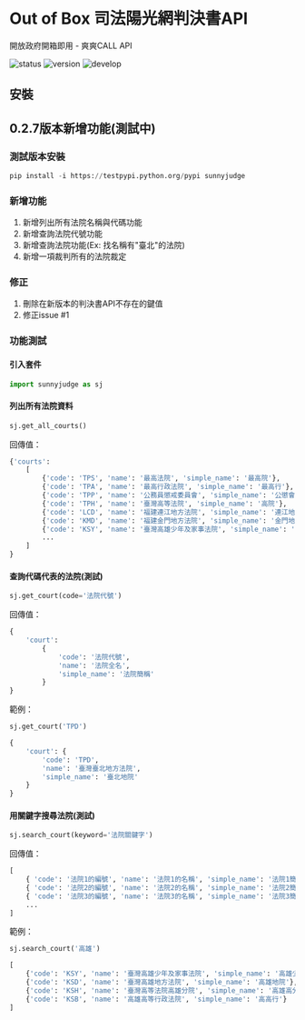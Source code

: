 # Out of Box 司法陽光網判決書API
開放政府開箱即用 - 爽爽CALL API

![status](https://img.shields.io/badge/status-developing-brightgreen.svg)
![version](https://img.shields.io/badge/version-0.1-blue.svg)
![develop](https://img.shields.io/badge/dev-0.2.7-ff69b4.svg)

## 安裝

## 0.2.7版本新增功能(測試中)

### 測試版本安裝
```python
pip install -i https://testpypi.python.org/pypi sunnyjudge
```

### 新增功能
1. 新增列出所有法院名稱與代碼功能
2. 新增查詢法院代號功能
3. 新增查詢法院功能(Ex: 找名稱有"臺北"的法院)
4. 新增一項裁判所有的法院裁定

### 修正
1. 刪除在新版本的判決書API不存在的鍵值
2. 修正issue #1

### 功能測試

#### 引入套件
```python
import sunnyjudge as sj
```

#### 列出所有法院資料
```python
sj.get_all_courts()
```

回傳值：

```python
{'courts': 
	[
		{'code': 'TPS', 'name': '最高法院', 'simple_name': '最高院'},
		{'code': 'TPA', 'name': '最高行政法院', 'simple_name': '最高行'},
		{'code': 'TPP', 'name': '公務員懲戒委員會', 'simple_name': '公懲會'},
		{'code': 'TPH', 'name': '臺灣高等法院', 'simple_name': '高院'},
		{'code': 'LCD', 'name': '福建連江地方法院', 'simple_name': '連江地院'},
		{'code': 'KMD', 'name': '福建金門地方法院', 'simple_name': '金門地院'},
		{'code': 'KSY', 'name': '臺灣高雄少年及家事法院', 'simple_name': '高雄少家法院'},
		...
	]
}
```

#### 查詢代碼代表的法院(測試)
```python
sj.get_court(code='法院代號')
```

回傳值：
```python
{
	'court': 
		{
			'code': '法院代號', 
			'name': '法院全名', 
			'simple_name': '法院簡稱'
		}
}
```

範例：

```python
sj.get_court('TPD')
```
```python
{
	'court': {
		'code': 'TPD', 
		'name': '臺灣臺北地方法院', 
		'simple_name': '臺北地院'
	}
}
```

#### 用關鍵字搜尋法院(測試)
```python
sj.search_court(keyword='法院關鍵字')
```

回傳值：
```python
[
	{ 'code': '法院1的編號', 'name': '法院1的名稱', 'simple_name': '法院1簡稱' },
	{ 'code': '法院2的編號', 'name': '法院2的名稱', 'simple_name': '法院2簡稱' },
	{ 'code': '法院3的編號', 'name': '法院3的名稱', 'simple_name': '法院3簡稱' },
	...
]
```
範例：

```python
sj.search_court('高雄')
```
```python
[
	{'code': 'KSY', 'name': '臺灣高雄少年及家事法院', 'simple_name': '高雄少家法院'},
 	{'code': 'KSD', 'name': '臺灣高雄地方法院', 'simple_name': '高雄地院'},
 	{'code': 'KSH', 'name': '臺灣高等法院高雄分院', 'simple_name': '高雄高分院'},
	{'code': 'KSB', 'name': '高雄高等行政法院', 'simple_name': '高高行'}
]
```

